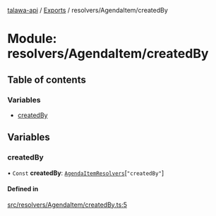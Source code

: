 [talawa-api](../README.md) / [Exports](../modules.md) / resolvers/AgendaItem/createdBy

# Module: resolvers/AgendaItem/createdBy

## Table of contents

### Variables

- [createdBy](resolvers_AgendaItem_createdBy.md#createdby)

## Variables

### createdBy

• `Const` **createdBy**: [`AgendaItemResolvers`](types_generatedGraphQLTypes.md#agendaitemresolvers)[``"createdBy"``]

#### Defined in

[src/resolvers/AgendaItem/createdBy.ts:5](https://github.com/PalisadoesFoundation/talawa-api/blob/65069df/src/resolvers/AgendaItem/createdBy.ts#L5)
